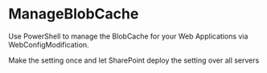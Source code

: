 # ManageBlobCache

Use PowerShell to manage the BlobCache for your Web Applications via WebConfigModification.

Make the setting once and let SharePoint deploy the setting over all servers
